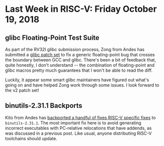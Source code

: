 # Last Week in RISC-V: Friday October 19, 2018

## glibc Floating-Point Test Suite

As part of the RV32I glibc submission process, Zong from Andes has
submitted a [glibc patch
set](https://sourceware.org/ml/libc-alpha/2018-10/msg00236.html) to fix
a generic floating-point bug that crosses the boundary between GCC and
glibc.  There's been a bit of feedback that, quite honestly, I don't
understand -- the combination of floating-point and glibc macros pretty
much guarantees that I won't be able to read the diff.

Luckily, it appear some smart glibc maintainers have figured out what's
going on and have helped Zong work through some issues.  I look forward
to the v2 patch set!

## binutils-2.31.1 Backports

Kito from Andes has [backported a handful of
fixes RISC-V specific
fixes](https://github.com/riscv/riscv-binutils-gdb/pull/162) to
`binutils-2.31.1`.  The most important fix here is to avoid generating
incorrect executables with PC-relative relocations that have addends, as
was discussed in a previous post.  Like usual, anyone distributing
RISC-V toolchains should update.
